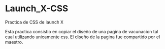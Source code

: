 # Launch_X-CSS
Practica de CSS de launch X

Esta practica consistio en copiar el diseño de una pagina de vacunacion tal cual utilizando unicamente css.
El diseño de la pagina fue compartido por el maestro.
